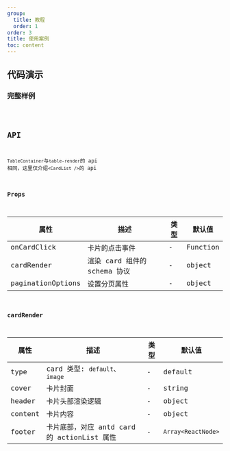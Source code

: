 ```yaml
---
group:
  title: 教程
  order: 1
order: 3
title: 使用案例
toc: content
---
```


## 代码演示

### 完整样例

<code src='./demo/card.jsx' />

## API

`TableContainer`与`table-render`的 api 相同，这里仅介绍`<CardList />`的 api

### Props

| 属性              | 描述                         | 类型 | 默认值   |
| ----------------- | ---------------------------- | ---- | -------- |
| onCardClick       | 卡片的点击事件               | -    | Function |
| cardRender        | 渲染 card 组件的 schema 协议 | -    | object   |
| paginationOptions | 设置分页属性                 | -    | object   |

### cardRender

| 属性    | 描述                                        | 类型 | 默认值             |
| ------- | ------------------------------------------- | ---- | ------------------ |
| type    | card 类型: `default`、 `image`              | -    | default            | string |
| cover   | 卡片封面                                    | -    | string             | Object |
| header  | 卡片头部渲染逻辑                            | -    | object             |
| content | 卡片内容                                    | -    | object             |
| footer  | 卡片底部，对应 antd card 的 actionList 属性 | -    | `Array<ReactNode>` |
